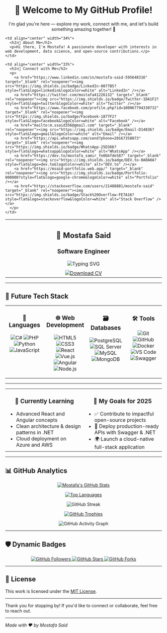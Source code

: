<h1 align="center">👋 Welcome to My GitHub Profile!</h1>
<p align="center">
  I'm glad you're here — explore my work, connect with me, and let's build something amazing together! 🚀
</p>

<table align="center" width="100%" cellpadding="20">
  <tr>
    <td align="center" width="33%">
      <h2>🧊 Mostafa Said</h2>
      <h3><strong>Software Engineer</strong></h3>
      <img src="https://readme-typing-svg.herokuapp.com/?lines=Passionate+Developer;Open+Source+Contributor;Always+Learning...&center=true&color=00F&width=250&height=35" alt="Typing SVG" />
      <div style="margin-top:10px;">
        <a href="https://drive.google.com/file/d/1jAaDa4N3iwhY-jFQpy81rn6YNNsqgN_g/view" target="_blank" rel="noopener">
          <img src="https://img.shields.io/badge/Download_CV-PDF-red?style=for-the-badge&logo=adobeacrobat&logoColor=white" alt="Download CV" />
        </a>
      </div>
    </td>

    <td align="center" width="34%">
      <h2>🧊 About Me</h2>
      <p>Hi there, I'm Mostafa! A passionate developer with interests in web development, data science, and open-source contributions.</p>
    </td>

    <td align="center" width="33%">
      <h2>🧊 Connect with Me</h2>
      <p>
        <a href="https://www.linkedin.com/in/mostafa-said-595648316" target="_blank" rel="noopener"><img src="https://img.shields.io/badge/LinkedIn-0077B5?style=flat&logo=linkedin&logoColor=white" alt="LinkedIn" /></a>
        <a href="https://twitter.com/mostafa41226132" target="_blank" rel="noopener"><img src="https://img.shields.io/badge/Twitter-1DA1F2?style=flat&logo=twitter&logoColor=white" alt="Twitter" /></a>
        <a href="https://www.facebook.com/profile.php?id=100067794330732" target="_blank" rel="noopener"><img src="https://img.shields.io/badge/Facebook-1877F2?style=flat&logo=facebook&logoColor=white" alt="Facebook" /></a>
        <a href="mailto:m.ssaid356@gmail.com" target="_blank" rel="noopener"><img src="https://img.shields.io/badge/Email-D14836?style=flat&logo=gmail&logoColor=white" alt="Email" /></a>
        <a href="https://api.whatsapp.com/send?phone=20167358073" target="_blank" rel="noopener"><img src="https://img.shields.io/badge/WhatsApp-25D366?style=flat&logo=whatsapp&logoColor=white" alt="WhatsApp" /></a>
        <a href="https://dev.to/mostafa_samir_fe0bbfde587" target="_blank" rel="noopener"><img src="https://img.shields.io/badge/DEV.to-0A0A0A?style=flat&logo=dev.to&logoColor=white" alt="DEV.to" /></a>
        <a href="https://msaid-portfolio.web.app/" target="_blank" rel="noopener"><img src="https://img.shields.io/badge/Portfolio-000000?style=flat&logo=google-chrome&logoColor=white" alt="Portfolio" /></a>
        <a href="https://stackoverflow.com/users/21488881/mostafa-said" target="_blank" rel="noopener"><img src="https://img.shields.io/badge/Stack%20Overflow-FE7A16?style=flat&logo=stackoverflow&logoColor=white" alt="Stack Overflow" /></a>
      </p>
    </td>
  </tr>
</table>

---

## 🧊 Future Tech Stack

<table width="100%" cellpadding="15" cellspacing="0" style="table-layout: fixed;">
  <tr>
    <td valign="top" width="25%" align="center">
      <h3>🧠 Languages</h3>
      <p>
        <img src="https://img.shields.io/badge/C%23-239120?style=flat&logo=c-sharp&logoColor=white" alt="C#" />
        <img src="https://img.shields.io/badge/PHP-777BB4?style=flat&logo=php&logoColor=white" alt="PHP" />
        <img src="https://img.shields.io/badge/Python-3776AB?style=flat&logo=python&logoColor=white" alt="Python" />
        <img src="https://img.shields.io/badge/JavaScript-F7DF1E?style=flat&logo=javascript&logoColor=black" alt="JavaScript" />
      </p>
    </td>
    <td valign="top" width="25%" align="center">
      <h3>🌐 Web Development</h3>
      <p>
        <img src="https://img.shields.io/badge/HTML5-E34F26?style=flat&logo=html5&logoColor=white" alt="HTML5" />
        <img src="https://img.shields.io/badge/CSS3-1572B6?style=flat&logo=css3&logoColor=white" alt="CSS3" />
        <img src="https://img.shields.io/badge/React-61DAFB?style=flat&logo=react&logoColor=black" alt="React" />
        <img src="https://img.shields.io/badge/Vue.js-4FC08D?style=flat&logo=vue-dot-js&logoColor=white" alt="Vue.js" />
        <img src="https://img.shields.io/badge/Angular-DD0031?style=flat&logo=angular&logoColor=white" alt="Angular" />
        <img src="https://img.shields.io/badge/Node.js-339933?style=flat&logo=node-dot-js&logoColor=white" alt="Node.js" />
      </p>
    </td>
    <td valign="top" width="25%" align="center">
      <h3>🗃️ Databases</h3>
      <p>
        <img src="https://img.shields.io/badge/PostgreSQL-4169E1?style=flat&logo=postgresql&logoColor=white" alt="PostgreSQL" />
        <img src="https://img.shields.io/badge/SQL%20Server-CC2927?style=flat&logo=microsoft-sql-server&logoColor=white" alt="SQL Server" />
        <img src="https://img.shields.io/badge/MySQL-4479A1?style=flat&logo=mysql&logoColor=white" alt="MySQL" />
        <img src="https://img.shields.io/badge/MongoDB-47A248?style=flat&logo=mongodb&logoColor=white" alt="MongoDB" />
      </p>
    </td>
    <td valign="top" width="25%" align="center">
      <h3>🛠️ Tools</h3>
      <p>
        <img src="https://img.shields.io/badge/Git-F05032?style=flat&logo=git&logoColor=white" alt="Git" />
        <img src="https://img.shields.io/badge/GitHub-181717?style=flat&logo=github&logoColor=white" alt="GitHub" />
        <img src="https://img.shields.io/badge/Docker-2496ED?style=flat&logo=docker&logoColor=white" alt="Docker" />
        <img src="https://img.shields.io/badge/VS%20Code-007ACC?style=flat&logo=visual-studio-code&logoColor=white" alt="VS Code" />
        <img src="https://img.shields.io/badge/Swagger-85EA2D?style=flat&logo=swagger&logoColor=black" alt="Swagger" />
      </p>
    </td>
  </tr>
</table>

---

<table width="100%" cellpadding="15" cellspacing="0" style="table-layout: fixed;">
  <tr>
    <td width="50%" valign="top">
      <h3 align="center">🌱 Currently Learning</h3>
      <ul style="max-width: 400px; margin: auto;">
        <li>Advanced React and Angular concepts</li>
        <li>Clean architecture & design patterns in .NET</li>
        <li>Cloud deployment on Azure and AWS</li>
      </ul>
    </td>
    <td width="50%" valign="top">
      <h3 align="center">🎯 My Goals for 2025</h3>
      <ul style="max-width: 400px; margin: auto;">
        <li>✅ Contribute to impactful open-source projects</li>
        <li>🚀 Deploy production-ready APIs with Swagger & .NET</li>
        <li>🌍 Launch a cloud-native full-stack application</li>
      </ul>
    </td>
  </tr>
</table>

---

## 📊 GitHub Analytics

<div align="center">

[![Mostafa's GitHub Stats](https://github-readme-stats.vercel.app/api?username=Mostafa-SAID7&show_icons=true&theme=dark&count_private=true)](https://github.com/Mostafa-SAID7)

[![Top Languages](https://github-readme-stats.vercel.app/api/top-langs/?username=Mostafa-SAID7&layout=donut&theme=dark&count_private=true)](https://github.com/Mostafa-SAID7)

![GitHub Streak](https://github-readme-streak-stats.herokuapp.com/?user=Mostafa-SAID7&theme=dark&hide_border=true)

[![GitHub Trophies](https://github-profile-trophy.vercel.app/?username=Mostafa-SAID7&theme=darkhub&margin-w=15&margin-h=15)](https://github.com/ryo-ma/github-profile-trophy)

![GitHub Activity Graph](https://github-readme-activity-graph.vercel.app/graph?username=Mostafa-SAID7&theme=github-compact)

</div>

---

## 🛡️ Dynamic Badges

<p align="center">
  <a href="https://github.com/Mostafa-SAID7">
    <img src="https://img.shields.io/github/followers/Mostafa-SAID7?style=social" alt="GitHub Followers" />
  </a>
  <a href="https://github.com/Mostafa-SAID7/your-repo">
    <img src="https://img.shields.io/github/stars/Mostafa-SAID7/your-repo?style=social" alt="GitHub Stars" />
  </a>
  <a href="https://github.com/Mostafa-SAID7/your-repo">
    <img src="https://img.shields.io/github/forks/Mostafa-SAID7/your-repo?style=social" alt="GitHub Forks" />
  </a>
</p>

---

## 📝 License

This work is licensed under the [MIT License](https://opensource.org/licenses/MIT).

---

Thank you for stopping by! If you'd like to connect or collaborate, feel free to reach out.

---

*Made with ❤️ by Mostafa Said*

